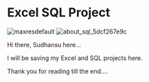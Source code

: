 # Excel SQL Project

![maxresdefault](https://github.com/SUDHANSU15GOUDA/Excel-SQL-Project/assets/123532199/849e8b3e-1752-4d43-b0c1-d12d23cfd24e)
![about_sql_5dcf267e9c](https://github.com/SUDHANSU15GOUDA/Excel-SQL-Project/assets/123532199/4f4a729f-1de7-42a7-8864-174666fc3113)




Hi there, Sudhansu here...

I will be saving my Excel and SQL projects here.

Thank you for reading till the end....
